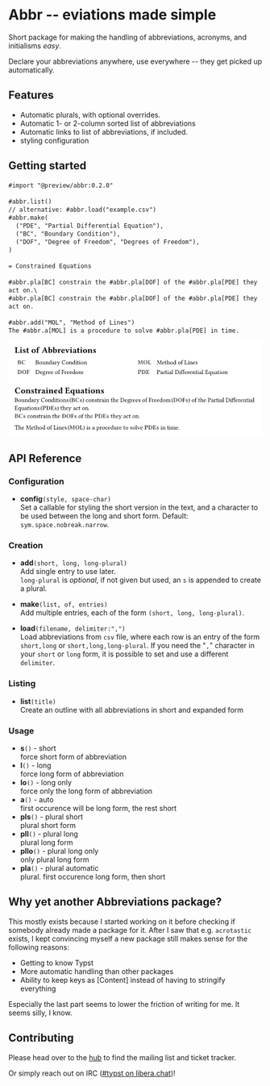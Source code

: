 # Abbr -- eviations made simple

Short package for making the handling of abbreviations, acronyms, and
initialisms _easy_.

Declare your abbreviations anywhere, use everywhere -- they get picked up
automatically.

## Features
- Automatic plurals, with optional overrides.
- Automatic 1- or 2-column sorted list of abbreviations
- Automatic links to list of abbreviations, if included.
- styling configuration

## Getting started

```typst
#import "@preview/abbr:0.2.0"

#abbr.list()
// alternative: #abbr.load("example.csv")
#abbr.make(
  ("PDE", "Partial Differential Equation"),
  ("BC", "Boundary Condition"),
  ("DOF", "Degree of Freedom", "Degrees of Freedom"),
)

= Constrained Equations

#abbr.pla[BC] constrain the #abbr.pla[DOF] of the #abbr.pla[PDE] they act on.\
#abbr.pla[BC] constrain the #abbr.pla[DOF] of the #abbr.pla[PDE] they act on.

#abbr.add("MOL", "Method of Lines")
The #abbr.a[MOL] is a procedure to solve #abbr.pla[PDE] in time.
```
![](example.png)


## API Reference
### Configuration
- **config**`(style, space-char)`\
Set a callable for styling the short version in the text, and a character to be
used between the long and short form. Default: `sym.space.nobreak.narrow`.

### Creation
- **add**`(short, long, long-plural)`\
Add single entry to use later.\
`long-plural` is *optional*, if not given but used, an `s` is appended to create a
plural.

- **make**`(list, of, entries)`\
Add multiple entries, each of the form `(short, long, long-plural)`.

- **load**`(filename, delimiter:",")`\
Load abbreviations from `csv` file, where each row is an entry of the form
`short,long` or `short,long,long-plural`. If you need the "`,`" character in
your `short` or `long` form, it is possible to set and use a different
`delimiter`.

### Listing
- **list**`(title)`\
Create an outline with all abbreviations in short and expanded form

### Usage
- **s**`()` - short\
force short form of abbreviation
- **l**`()` - long\
force long form of abbreviation
- **lo**`()` - long only\
force only the long form of abbreviation
- **a**`()` - auto\
first occurence will be long form, the rest short
- **pls**`()` - plural short\
plural short form
- **pll**`()` - plural long\
plural long form
- **pllo**`()` - plural long only\
only plural long form
- **pla**`()` - plural automatic\
plural. first occurence long form, then short


## Why yet another Abbreviations package?

This mostly exists because I started working on it before checking if somebody
already made a package for it. After I saw that e.g. `acrotastic` exists, I kept
convincing myself a new package still makes sense for the following reasons:
* Getting to know Typst
* More automatic handling than other packages
* Ability to keep keys as [Content] instead of having to stringify everything

Especially the last part seems to lower the friction of writing for me. It seems
silly, I know.

## Contributing

Please head over to the [hub](https://sr.ht/~slowjo/typst-packages) to find the
mailing list and ticket tracker.

Or simply reach out on IRC ([#typst on
libera.chat](https://web.libera.chat/gamja/?autojoin=#typst))!
